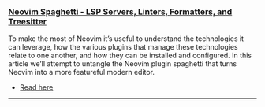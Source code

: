 <h3 id="neovim-spaghetti">
  <a href="#neovim-spaghetti">
    <span class="icon-text">
      <span class="icon">
        <i class="fa-solid fa-lightbulb"></i>
      </span>
      </span>
      <span>Neovim Spaghetti - LSP Servers, Linters, Formatters, and Treesitter</span>
    </a>
  </h3>
</h3>

To make the most of Neovim it’s useful to understand the technologies it can leverage, how the various plugins that manage these technologies relate to one another, and how they can be installed and configured. In this article we’ll attempt to untangle the Neovim plugin spaghetti that turns Neovim into a more featureful modern editor.

- [Read here](https://roobert.github.io/2022/12/03/Extending-Neovim/)

---
